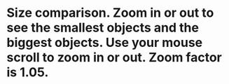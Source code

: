 # Size comparison. Zoom in or out to see the smallest objects and the biggest objects. Use your mouse scroll to zoom in or out. Zoom factor is 1.05.
